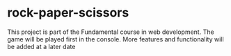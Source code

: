 # rock-paper-scissors
This project is part of the Fundamental course in web development.  The game will be played first in the console.  More features and functionality will be added at a later date
